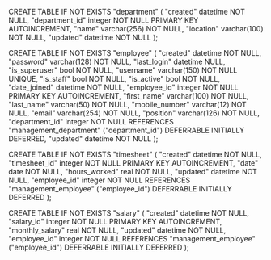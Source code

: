 CREATE TABLE IF NOT EXISTS "department" 
(
"created" datetime NOT NULL, 
"department_id" integer NOT NULL PRIMARY KEY AUTOINCREMENT, 
"name" varchar(256) NOT NULL, 
"location" varchar(100) NOT NULL,
"updated" datetime NOT NULL
);


CREATE TABLE IF NOT EXISTS "employee" 
(
"created" datetime NOT NULL, "password" varchar(128) NOT NULL, 
"last_login" datetime NULL, "is_superuser" bool NOT NULL, 
"username" varchar(150) NOT NULL UNIQUE, 
"is_staff" bool NOT NULL, 
"is_active" bool NOT NULL, 
"date_joined" datetime NOT NULL, 
"employee_id" integer NOT NULL PRIMARY KEY AUTOINCREMENT,
"first_name" varchar(100) NOT NULL, 
"last_name" varchar(50) NOT NULL,
"mobile_number" varchar(12) NOT NULL, 
"email" varchar(254) NOT NULL, "position" varchar(126) NOT NULL, 
"department_id" integer NOT NULL REFERENCES "management_department" ("department_id") DEFERRABLE INITIALLY DEFERRED, 
"updated" datetime NOT NULL
);

CREATE TABLE IF NOT EXISTS "timesheet" (
"created" datetime NOT NULL, "timesheet_id" integer NOT NULL PRIMARY KEY AUTOINCREMENT,
"date" date NOT NULL, 
"hours_worked" real NOT NULL, 
"updated" datetime NOT NULL, 
"employee_id" integer NOT NULL REFERENCES "management_employee" ("employee_id") DEFERRABLE INITIALLY DEFERRED
);

CREATE TABLE IF NOT EXISTS "salary" (
"created" datetime NOT NULL, "salary_id" integer NOT NULL PRIMARY KEY AUTOINCREMENT, 
"monthly_salary" real NOT NULL, 
"updated" datetime NOT NULL, 
"employee_id" integer NOT NULL REFERENCES "management_employee" ("employee_id") DEFERRABLE INITIALLY DEFERRED
);